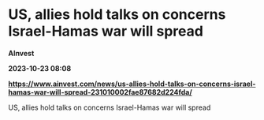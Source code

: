 # US, allies hold talks on concerns Israel-Hamas war will spread
**AInvest**

**2023-10-23 08:08**

**https://www.ainvest.com/news/us-allies-hold-talks-on-concerns-israel-hamas-war-will-spread-231010002fae87682d224fda/**

US, allies hold talks on concerns Israel-Hamas war will spread